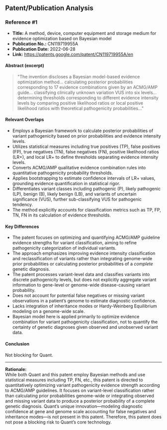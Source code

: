 ## Patent/Publication Analysis

### Reference #1

- **Title:** A method, device, computer equipment and storage medium for evidence optimization based on Bayesian model  
- **Publication No.:** CN119719955A  
- **Publication Date:** 2022-06-28  
- **Link:** https://patents.google.com/patent/CN119719955A/en  

#### Abstract (excerpt)

> "The invention discloses a Bayesian model-based evidence optimization method... calculating posterior probabilities corresponding to 17 evidence combinations given by an ACMG/AMP guide... classifying clinically unknown variation VUS into six levels... determining thresholds corresponding to different evidence intensity levels by comparing positive likelihood ratios or local positive likelihood ratios with theoretical pathogenicity probabilities..."

#### Relevant Overlaps

- Employs a Bayesian framework to calculate posterior probabilities of variant pathogenicity based on prior probabilities and evidence intensity levels.
- Utilizes statistical measures including true positives (TP), false positives (FP), true negatives (TN), false negatives (FN), positive likelihood ratios (LR+), and local LR+ to define thresholds separating evidence intensity levels.
- Converts ACMG/AMP qualitative evidence combination rules into quantitative pathogenicity probability thresholds.
- Applies bootstrapping to estimate confidence intervals of LR+ values, grounding evidence quantification in statistical rigor.
- Differentiates variant classes including pathogenic (P), likely pathogenic (LP), benign (B), likely benign (LB), and variants of uncertain significance (VUS), further sub-classifying VUS for pathogenic tendency.
- The method explicitly accounts for classification metrics such as TP, FP, TN, FN in its calculation of evidence thresholds.

#### Key Differences

- The patent focuses on optimizing and quantifying ACMG/AMP guideline evidence strengths for variant classification, aiming to refine pathogenicity categorization of individual variants.
- The approach emphasizes improving evidence intensity classification and reclassification of variants rather than integrating genome-wide prior probabilities or calculating posterior probabilities of a *complete* genetic diagnosis.
- The patent processes variant-level data and classifies variants into discrete pathogenicity levels, but does not explicitly aggregate variant information to gene-level or genome-wide disease-causing variant probability.
- Does not account for potential false negatives or missing variant observations in a patient’s genome to estimate diagnostic confidence.
- Lacks integration of inheritance modes or Hardy-Weinberg Equilibrium modeling on a genome-wide scale.
- Bayesian model here is applied primarily to optimize evidence combination for variant pathogenicity classification, not to quantify the certainty of genetic diagnoses given observed and unobserved variant data.

#### Conclusion

Not blocking for Quant.

---

**Rationale:**  
While both Quant and this patent employ Bayesian methods and use statistical measures including TP, FN, etc., this patent is directed to quantitatively optimizing variant pathogenicity evidence strength according to ACMG/AMP guidelines. It focuses on variant-level classification rather than calculating prior probabilities genome-wide or integrating observed and missing variant data to produce a posterior probability of a complete genetic diagnosis. Quant’s unique innovation—modeling diagnostic confidence at gene and genome scale accounting for false negatives and inheritance modes—is not present in this patent. Therefore, this patent does not pose a blocking risk to Quant’s core technology.

